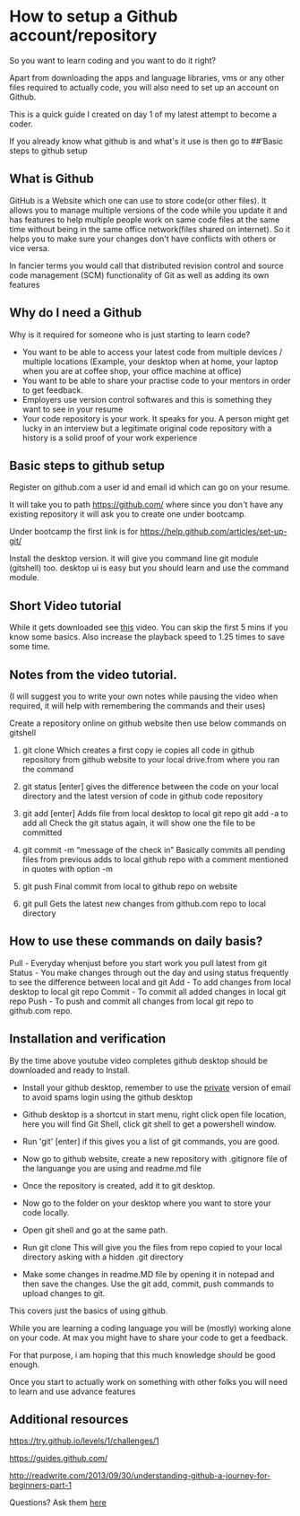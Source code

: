 # How to setup a Github account/repository

So you want to learn coding and you want to do it right?

Apart from downloading the apps and language libraries, vms or any other files required to actually code, you will also need to set up an account on Github.

This is a quick guide I created on day 1 of my latest attempt to become a coder.

If you already know what github is and what's it use is then go to ##‘Basic steps to github setup

## What is Github
GitHub is a Website which one can use to store code(or other files). It allows you to manage multiple versions of the code while you update it and has features to help multiple people work on same code files at the same time without being in the same office network(files shared on internet). So it helps you to make sure your changes don't have conflicts with others or vice versa. 

In fancier terms you would call that distributed revision control and source code management (SCM) functionality of Git as well as adding its own features

## Why do I need a Github
Why is it required for someone who is just starting to learn code?

- You want to be able to access your latest code from multiple devices / multiple locations (Example, your desktop when at home, your laptop when you are at coffee shop, your office machine at office)
- You want to be able to share your practise code to your mentors in order to get feedback.
- Employers use version control softwares and this is something they want to see in your resume
- Your code repository is your work. It speaks for you. A person might get lucky in an interview but a legitimate original code repository with a history is a solid proof of your work experience

## Basic steps to github setup
Register on github.com a user id and email id which can go on your resume.

It will take you to path https://github.com/ where since you don't have any existing repository  it will ask you to create one under bootcamp.

Under bootcamp the first link is for https://help.github.com/articles/set-up-git/

Install the desktop version. it will give you command line git module (gitshell) too. desktop ui is easy but you should learn and use the command module.  


## Short Video tutorial
While it gets downloaded see [this](https://www.youtube.com/watch?v=0fKg7e37bQE) video. You can skip the first 5 mins if you know some basics. Also increase the playback speed to 1.25 times to save some time.

## Notes from the video tutorial. 
(I will suggest you to write your own notes while pausing the video when required, it will help with remembering the commands and their uses)

Create a repository online on github website then use below commands on gitshell

1. git clone <project repository path name> 
Which creates a first copy ie copies all code in github repository from github website to your local drive.from where you ran the command

2. git status [enter]
gives the difference between the code on your local directory and the latest version of code in github code repository

3. git add <file name> [enter] 
Adds <file name> file from local desktop to local git repo
git add -a to add all 
Check the git status again, it will show one the file to be committed

4. git commit -m “message of the check in”
Basically commits all pending files from previous adds to local github repo with a comment mentioned in quotes with option -m

5. git push
Final commit from local to github repo on website

6. git pull
Gets the latest new changes from github.com repo to local directory

## How to use these commands on daily basis?
Pull - Everyday whenjust before you start work you pull latest from git
Status - You make changes through out the day and using status frequently to see the difference between local and git
Add - To add changes from local desktop to local git repo
Commit - To commit all added changes in local git repo
Push - To push and commit all changes from local git repo to github.com repo.

## Installation and verification
By the time above youtube video completes github desktop should be downloaded and ready to Install. 

- Install your github desktop, remember to use the [private]( https://help.github.com/articles/keeping-your-email-address-private/) version of email to avoid spams
login using the github desktop

- Github desktop is a shortcut in start menu, right click open file location, here you will find Git Shell, click git shell to get a powershell window.

- Run 'git' [enter] if this gives you a list of git commands, you are good.

- Now go to github website, create a new repository with .gitignore file of the languange you are using and readme.md file

- Once the repository is created, add it to git desktop.

- Now go to the folder on your desktop where you want to store your code locally. 

- Open git shell and go at the same path.

- Run git clone <path to the repo> This will give you the files from repo copied to your local directory asking with a hidden .git directory

- Make some changes in readme.MD file by opening it in notepad and then save the changes. Use the git add, commit, push commands to upload changes to git.

This covers just the basics of using github. 

While you are learning a coding language you will be (mostly) working alone on your code. At max you might have to share your code to get a feedback. 

For that purpose, i am hoping that this much knowledge should be good enough.

Once you start to actually work on something with other folks you will need to learn and use advance features

## Additional resources

https://try.github.io/levels/1/challenges/1

https://guides.github.com/

http://readwrite.com/2013/09/30/understanding-github-a-journey-for-beginners-part-1


Questions? Ask them [here](www.reddit.com/r/learnprogramming)

